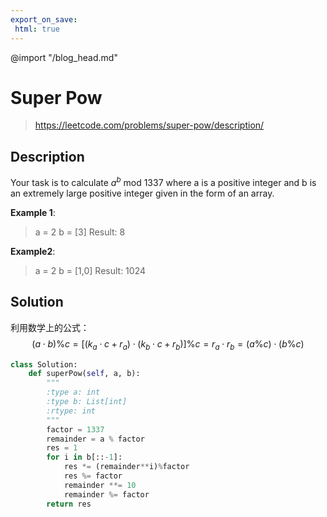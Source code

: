```yaml
---
export_on_save:
 html: true
---
```


@import "/blog_head.md"


# Super Pow

> <https://leetcode.com/problems/super-pow/description/>

## Description


Your task is to calculate $a^b$ mod 1337 where a is a positive integer and b is an extremely large positive integer given in the form of an array.

**Example 1**:
>a = 2
b = [3]
Result: 8

**Example2**:
>a = 2
b = [1,0]
Result: 1024

## Solution

利用数学上的公式：$$(a\cdot b)\%c=[(k_a\cdot c+r_a)\cdot(k_b\cdot c+r_b)]\%c=r_a\cdot r_b=(a\%c)\cdot(b\%c)$$

```python
class Solution:
    def superPow(self, a, b):
        """
        :type a: int
        :type b: List[int]
        :rtype: int
        """
        factor = 1337
        remainder = a % factor
        res = 1
        for i in b[::-1]:
            res *= (remainder**i)%factor
            res %= factor
            remainder **= 10
            remainder %= factor
        return res
```

